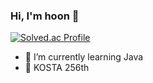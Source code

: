 ### Hi, I'm hoon 👋

[![Solved.ac Profile](http://mazassumnida.wtf/api/v2/generate_badge?boj=gns0228)](https://solved.ac/gns0228/)
- 🌱 I’m currently learning Java
- 🔭 KOSTA 256th


<!--
**devyoon96/devyoon96** is a ✨ _special_ ✨ repository because its `README.md` (this file) appears on your GitHub profile.

Here are some ideas to get you started:

- 🔭 I’m currently working on ...
- 🌱 I’m currently learning ...
- 👯 I’m looking to collaborate on ...
- 🤔 I’m looking for help with ...
- 💬 Ask me about ...
- 📫 How to reach me: ...
- 😄 Pronouns: ...
- ⚡ Fun fact: ...
-->
